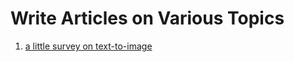 # Write Articles on Various Topics
1. [a little survey on text-to-image](https://github.com/qiaojy19/q-Blogs/issues/1)

